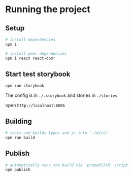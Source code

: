 # Running the project

## Setup

```bash
# install dependencies
npm i

# install peer dependencies
npm i react react-dom"
```

## Start test storybook

```bash
npm run storybook
```

The config is in `./.storybook` and stories in `./stories`

open `http://localhost:6006`

## Building

```bash
# tests and builds types and js into `./dist/`
npm run build
```

## Publish

```bash
# automatically runs the build via `prepublish` script
npm publish
```
